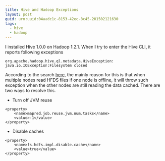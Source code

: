 ```yaml
---
title: Hive and Hadoop Exceptions 
layout: post
guid: urn:uuid:04aadc1c-8153-42ec-8c45-201502121630
tags:
  - hive
  - hadoop
---
```

I installed Hive 1.0.0 on Hadoop 1.2.1. When I try to enter the Hive CLI, it reports following exceptions

```
org.apache.hadoop.hive.ql.metadata.HiveException: java.io.IOException:Filesystem closed
```

According to the search [here](http://mail-archives.apache.org/mod_mbox/hadoop-common-user/201207.mbox/%3CCAL=yAAE1mM-JRb=eJGkAtxWQ7AJ3e7WJCT9BhgWq7XDTNxrwfw@mail.gmail.com%3E), the mainly reason for this is that when multiple nodes read HFDS files if one node is offline, it will throw such exception when the other nodes are still reading the data cached. There are two ways to resolve this.

* Turn off JVM reuse

```
<property>
    <name>mapred.job.reuse.jvm.num.tasks</name>
    <value>-1</value>
</property>
```

* Disable caches

```
<property>
    <name>fs.hdfs.impl.disable.cache</name>
    <value>true</value>
</property>
```